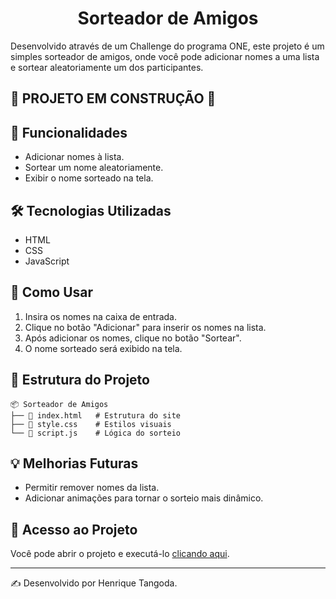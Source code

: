  <h1 align="center"> Sorteador de Amigos </h1>


Desenvolvido através de um Challenge do programa ONE, este projeto é um simples sorteador de amigos, onde você pode adicionar nomes a uma lista e sortear aleatoriamente um dos participantes.

## 🚧 PROJETO EM CONSTRUÇÃO 🚧

## 🚀 Funcionalidades
- Adicionar nomes à lista.
- Sortear um nome aleatoriamente.
- Exibir o nome sorteado na tela.

## 🛠 Tecnologias Utilizadas
- HTML
- CSS
- JavaScript

## 📌 Como Usar
1. Insira os nomes na caixa de entrada.
2. Clique no botão "Adicionar" para inserir os nomes na lista.
3. Após adicionar os nomes, clique no botão "Sortear".
4. O nome sorteado será exibido na tela.

## 📂 Estrutura do Projeto
```
📦 Sorteador de Amigos
├── 📜 index.html   # Estrutura do site
├── 📜 style.css    # Estilos visuais
└── 📜 script.js    # Lógica do sorteio
```

## 💡 Melhorias Futuras
- Permitir remover nomes da lista.
- Adicionar animações para tornar o sorteio mais dinâmico.

## 📁 Acesso ao Projeto
Você pode abrir o projeto e executá-lo [clicando aqui]((https://henriquetangoda.github.io/Challenge-Amigo-Secreto/)).

---
✍️ Desenvolvido por Henrique Tangoda.
